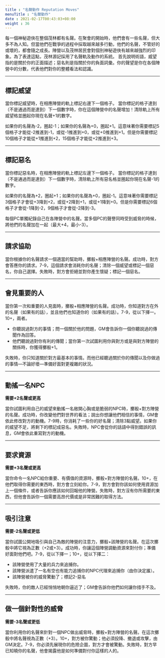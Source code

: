 ```yaml
---
title : "名聲動作 Reputation Moves"
menuTitle : "名聲動作"
date : 2021-02-17T00:43:03+08:00
weight : 36
---
```


每一個神秘遊俠在整個茂林都有名聲。在聚會的開始時，他們會有一些名聲，但大多不為人知。但當他們在戰爭的過程中採取越來越多行動，他們的名聲，不管好的或壞的，都會隨之成長。陣營以及茂林居民會對個別神秘遊俠有越來越強烈的印象。為了表達這點，茂林源記採用了名聲軌及動作的系統。
首先說明術語，威望指的是關於你的正面描述；惡名則是指關於你的負面詞彙。你的聲望是你在各個陣營中的分數，代表他們對你的整體看法和認識。

---

<div class="Move">

## 標記威望

當你標記威望時，在相應陣營的軌上標記右邊下一個格子。
當你標記的格子達到（不是通過而是達到）下一個數字時，你在這個陣營中的名聲增加！清除軌上所有威望格並圈起你現在名聲+1的數字。
</div>

如果你的名聲為-2，圈起-1；如果你的名聲為+0，圈起+1。這意味著你需要標記5個格子才能從-2推進到-1，或從-1推進到+0，或從+0推進到+1。但是你需要標記10個格子才能從+1推進到+2，15個格子才能從+2推進到+3。

---

<div class="Move">

## 標記惡名

當你標記惡名時，在相應陣營的軌上標記左邊下一個格子。
當你標記的格子達到（不是通過而是達到）下一個數字時，清除軌上所有惡名格並圈起你現在名聲-1的數字。
</div>

如果你的名聲為+2，圈起+1；如果你的名聲為+0，圈起-1。這意味著你需要標記3個格子才會從+3降到+2，或從+2降到+1，或從+1降到+0。但是你需要標記6個格子才會從-1降到-2，9個格子才會從-2降到-3。

每個PC單獨紀錄自己在各陣營中的名聲。當多個PC的聲譽同時受到威脅的時候，將他們的名聲加在一起（最大+4，最小-3）。

---

<div class="Move">

## 請求協助

當你根據你的名聲請求一個適當的幫助時，擲骰+相應陣營的名聲。成功時，對方會答應你的請求。7-9，這個請求會消耗你的名聲；清除一個威望或標記一個惡名，你自己選擇。失敗時，對方會拒絕並對你產生懷疑；標記一個惡名。
</div>

---

<div class="Move">

## 會見重要的人

當你第一次和重要的人見面時，擲骰+相應陣營的名聲。成功時，你知道對方在外的名聲（如果有的話），並且他們也知道你的（如果有的話）。7-9，從以下擇一。10+，兩者。
- 你聽說過對方的事情；問一個關於他的問題，GM會告訴你一個你聽說過的傳聞作為回答。
- 他們聽說過對你有利的傳聞；當你第一次試圖利用你與對方或是與對方陣營的關係時，你獲得擲骰+1。

失敗時，你只知道關於對方最基本的事情。而他已經聽過關於你的傳聞以及你做過的事情—不論好壞—準備好面對更複雜的狀況。
</div>

---

<div class="Move">

## 動搖一名NPC

**需要+2名聲或更高**

當你試圖利用自己的威望來動搖一名敞開心胸或是脆弱的NPC時，擲骰+對方陣營的名聲。成功時，你改變他們對世界的看法；說出你想讓他們相信的事情，GM會依此修改對方的動機。7-9時，你消耗了一些你的好名聲；清除3點威望。如果你的威望不足，將剩下的標記成惡名。失敗時，NPC會從你的話語中得到錯誤的訊息，GM會依此重寫對方的動機。
</div>

---

<div class="Move">

## 要求資源

**需要+3名聲或更高**

當你命令一名NPC給你重要、有價值的資源時，擲骰+對方陣營的名聲。10+，在他們取得你需要的東西時，對方會立刻給你。7-9，對方會對你該如何使用資源加上一個條件，或者告訴你應該如何回報他的陣營。失敗時，對方沒有你所需要的東西，但他會告訴你一個需要高昂代價或是非常困難的取得方法。
</div>

---

<div class="Move">

## 吸引注意

**需要-2名聲或更低**

當你試圖公開地吸引與自己為敵的陣營的注意力，擲骰+該陣營的名聲。在這次擲骰中將它視為正數（+2或+3）。成功時，你讓這個陣營調動資源來對付你；準備好面對他們吧。7-9，從以下擇一；10+，從以下擇二：
- 該陣營使用了大量的兵力來追捕你。
- 該陣營派遣了一名有空也有能力追捕你的NPC代理來追捕你（由你決定誰）。
- 該陣營被你的威脅驚動了；標記2-惡名

失敗時，你的敵人已經悄悄地朝你逼近了；GM會告訴你他們如何讓你措手不及。
</div>

---

<div class="Move">

## 做一個針對性的威脅

**需要-3名聲或更低**

當你利用你的名聲來針對一個NPC做出威脅時，擲骰+對方陣營的名聲。在這次擲骰中將名聲視為正數（+3）。10+，對方被你驚動；他必須投降、撤退或攻擊，由GM決定。7-9，你必須先展現你的危險企圖，對方才會被驚動。失敗時，對方早已知曉你的名聲，他會揭露他是如何準備對付你這樣的人的。
</div>